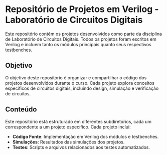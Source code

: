 # Repositório de Projetos em Verilog - Laboratório de Circuitos Digitais
Este repositório contém os projetos desenvolvidos como parte da disciplina de Laboratório de Circuitos Digitais. Todos os projetos foram escritos em Verilog e incluem tanto os módulos principais quanto seus respectivos testbenches.

## Objetivo
O objetivo deste repositório é organizar e compartilhar o código dos projetos desenvolvidos durante o curso. Cada projeto explora conceitos específicos de circuitos digitais, incluindo design, simulação e verificação de circuitos.

## Conteúdo
Este repositório está estruturado em diferentes subdiretórios, cada um correspondente a um projeto específico. Cada projeto inclui:

- **Código Fonte**: Implementação em Verilog dos módulos e testbenches.
- **Simulações**: Resultados das simulações dos projetos.
- **Testes**: Scripts e arquivos relacionados aos testes automatizados.
